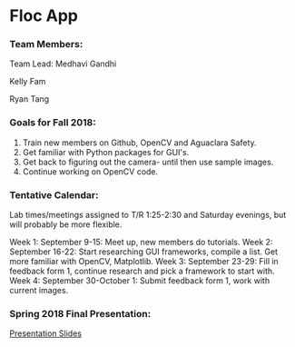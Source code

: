 # Floc App

### Team Members:

Team Lead: Medhavi Gandhi

Kelly Fam

Ryan Tang


### Goals for Fall 2018:
1. Train new members on Github, OpenCV and Aguaclara Safety.
2. Get familiar with Python packages for GUI's.
3. Get back to figuring out the camera- until then use sample images.
4. Continue working on OpenCV code.

### Tentative Calendar:
Lab times/meetings assigned to T/R 1:25-2:30 and Saturday evenings, but will probably be more flexible.

Week 1: September 9-15: Meet up, new members do tutorials.
Week 2: September 16-22: Start researching GUI frameworks, compile a list. Get more familiar with OpenCV, Matplotlib.
Week 3: September 23-29: Fill in feedback form 1, continue research and pick a framework to start with.
Week 4: September 30-October 1: Submit feedback form 1, work with current images.

### Spring 2018 Final Presentation:
[Presentation Slides](https://docs.google.com/presentation/d/179ZJ4xV3CmCaJTuzQGwk44EMOw9uHwCoV8oW-3GeamI/edit?usp=sharing)
